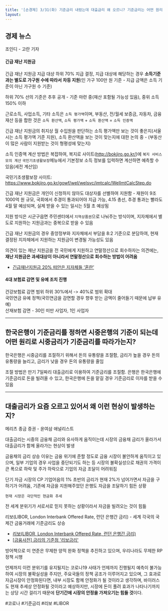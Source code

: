 ```yaml
---
title: '[손경제] 3/31(화) 기준금리 내렸는데 대출금리 왜 오르니? 기준금리는 어떤 원리로 시중금리에 적용되나? 우리집도 "긴급재난지원금"'
layout: 
---
```


## 경제 뉴스

조인디 - 고란 기자

#### 긴급 재난 지원금

긴급 재난 지원금 지급 대상 하위 70% 지급 결정, 지급 대상에 해당하는 경우 **소득기준과는 별도로 가구원 수에 따라서 차등 지원**(인 가구 100만 원 기준 - 지급 금액은 소득 기준이 아닌 가구원 수 기준)

하위 70% 선의 기준은 추후 공개 - 기준 마련 중(재산 포함될 가능성 있음), 중위 소득 150% 이하

근로소득, 사업소득, 기타 소득은 `소득 평가액`이며, 부동산, 전/월세 보증금, 자동차, 금융재산 등을 합한 것은 `소득 환산액`, `소득 평가액` + `소득 환산액` = `소득 인증액`

긴급 재난 지원금의 취지상 월 수입원을 판단하는 소득 평가액만 보는 것이 좋은지(서울시는 소득 평가액 기준 지원), 소득 환산액을 보는 것이 맞는지에 대한 논의 중 - (부동산이 많은 사람이 지원받는 것이 형평성에 맞는지)

소득 인증액 계산 방법은 복잡하여, 복지로 사이트(http://bokjiro.go.kr/)에 `복지 서비스 모의 계산`  `국민기초생활보장`메뉴에서 기본정보 소득 정보를 입력하면 계산하면 예측할 수 있음(세전 계산임)

국민기초생활보장 사이트: https://www.bokjiro.go.kr/gowf/wel/welsvc/imtcalc/WelImtCalcStep.do

긴급 재난 지원금은 개인이 신청하지 않아도 대상자를 선별하여 지원함 - 재원이 9조 1000억 원 규모, 국회에서 추경이 통과되어야 지급 가능, 4.15 총선, 추경 통과는 빨라도 4월 말 예상되며, 실제 받을 수 있는 일시는 5월 초 예상됨

지원 방식은 시군구읍면 주민센터에서 `지역상품권`으로 나눠주는 방식이며, 지자체에서 별도로 지원하는 지원금과는 중복으로 받을 수 있음

긴급 재난 지원금의 경우 중앙정부와 지자체에서 부담을 8:2 기준으로 분담하여, 현재 결정된 지자체에서 지원하는 지원금이 변경될 가능성도 있음

의견이 있는 재난 지원금을 전 국민에게 지원하고 연말정산으로 회수하자는 의견에는, **재난 지원금은 과세대상이 아니라서 연말정산으로 회수하는 방법이 어려움**

* [긴급재난지원금 20% 떠안은 지자체들 ‘혼란’](http://news.khan.co.kr/kh_news/khan_art_view.html?artid=202003312326005&code=940601)

#### 4대 보험료 감면 및 유예 조치 진행

건강보험료 감면 범위 하위 30%에서 -> 40%로 범위 확대  
국민연금 유예 정책(국민연금을 감면할 경우 향후 받는 금액이 줄어들기 때문에 납부 유예)  
산재보험 감면 - 30인 미만 사업자, 1인 사업자

---

## 한국은행이 기준금리를 정하면 시중은행의 기준이 되는데 어떤 원리로 시중금리가 기준금리를 따라가는지?

한국은행은 시중금리를 조절하기 위해서 돈의 유통량을 조절함, 금리가 높을 경우 돈의 유통량을 늘리고, 금리가 낮을 경우 돈의 유통량을 줄임

조절 방법은 만기 7일짜리 대출금리로 이용하여 기준금리를 조절함. 은행은 한국은행에 기준금리로 돈을 빌려올 수 있고, 한국은행에 돈을 맡길 경우 기준금리로 이자를 받을 수 있음

---

## 대출금리가 요즘 오르고 있어서 왜 이런 현상이 발생하는지?

메리츠 종금 증권 - 윤여삼 애널리스트 

대출금리는 시중의 금융채 금리와 유사하게 움직이는데 시장의 금융채 금리가 올라가서 대출금리가 함께 올라가는 현상이 발생

금융채의 금리 상승 이유는 금융 위기에 준할 정도로 금융 시장이 불안하게 움직이고 있으며, 일부 기업의 경우 사업을 중단되기도 하는 등 시장의 불확실성으로 채권의 가격이 큰 폭으로 하락 및 주가 하락으로 기업의 자금 조달이 어려워짐

단기 자금 시장의 CP 기업어음의 1% 초반의 금리가 현재 2%가 넘어가면서 자금을 구하기가 어려움, 기존에 자금을 지원해주었던 은행도 자금을 조달하기 힘든 상황

`현재 시장은 극단적인 현금화 추세` 

전 세계 분위기가 서로서로 믿지 못하는 상황이라서 자금을 빌려오는 것이 힘듦

리보(LIBOR, London Interbank Offered Rate, 런던 은행간 금리) - 세계 각국의 국제간 금융거래에 기준금리도 상승

* [리보(LIBOR, London Interbank Offered Rate, 런던 은행간 금리)](https://ko.wikipedia.org/wiki/%EB%A6%AC%EB%B3%B4)
* [[금융사전] 금리의 기준점 '리보금리'](https://www.mk.co.kr/opinion/columnists/view/2010/12/716480/)

방어책으로 미 연준은 무제한 양적 완화 정책을 추진하고 있으며, 우리나라도 무제한 RP 정책 시행

언제까지 이런 분위기를 유지될지는 코로나19 사태가 언제까지 진행될지 예측이 불가능하여 시장의 불확실성을 주지만, 주요국들의 정책 공조가 이루어지고 있으며, 그 효과로 자금시장이 안정화된다면, 내부 시장도 함께 안정화가 될 것이라고 생각하며, 바이러스도 현재 추세상 안정화될 것이라고 예상하지만, 시장에 돈이 풀려 효과가 나타나기까지는 상당 시간 걸리기 때문에 **단기간에 시장의 안정을 가져오기는 힘들 것**이다.

#코로나 #기준금리 #리보 #LIBOR